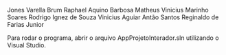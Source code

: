 Jones Varella Brum
Raphael Aquino Barbosa
Matheus Vinicius Marinho Soares
Rodrigo Ignez de Souza
Vinicius Aguiar Antão Santos
Reginaldo de Farias Junior


Para rodar o programa, abrir o arquivo AppProjetoInterador.sln utilizando o Visual Studio.
